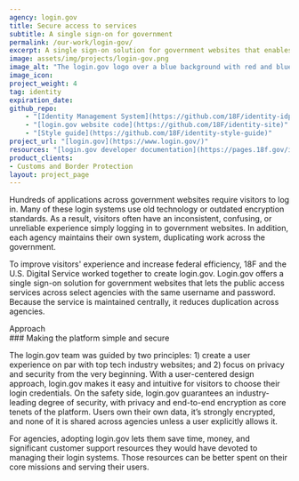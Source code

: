 ```yaml
---
agency: login.gov
title: Secure access to services
subtitle: A single sign-on for government
permalink: /our-work/login-gov/
excerpt: A single sign-on solution for government websites that enables the public to access services across select agencies with the same username and password.
image: assets/img/projects/login-gov.png
image_alt: "The login.gov logo over a blue background with red and blue circlar lines surrounding the logo"
image_icon:
project_weight: 4
tag: identity
expiration_date:
github_repo:
    - "[Identity Management System](https://github.com/18F/identity-idp)"
    - "[login.gov website code](https://github.com/18F/identity-site)"
    - "[Style guide](https://github.com/18F/identity-style-guide)"
project_url: "[login.gov](https://www.login.gov/)"
resources: "[login.gov developer documentation](https://pages.18f.gov/identity-dev-docs/)"
product_clients:
- Customs and Border Protection
layout: project_page
---
```


Hundreds of applications across government websites require visitors to log in. Many of these login systems use old technology or outdated encryption standards. As a result, visitors often have an inconsistent, confusing, or unreliable experience simply logging in to government websites. In addition, each agency maintains their own system, duplicating work across the government.

To improve visitors' experience and increase federal efficiency, 18F and the U.S. Digital Service worked together to create login.gov. Login.gov offers a single sign-on solution for government websites that lets the public access services across select agencies with the same username and password. Because the service is maintained centrally, it reduces duplication across agencies.

<div class="case-study-preheader margin-top-6">Approach</div>
### Making the platform simple and secure

The login.gov team was guided by two principles: 1) create a user experience on par with top tech industry websites; and 2) focus on privacy and security from the very beginning. With a user-centered design approach, login.gov makes it easy and intuitive for visitors to choose their login credentials. On the safety side, login.gov guarantees an industry-leading degree of security, with privacy and end-to-end encryption as core tenets of the platform. Users own their own data, it’s strongly encrypted, and none of it is shared across agencies unless a user explicitly allows it.

For agencies, adopting login.gov lets them save time, money, and significant customer support resources they would have devoted to managing their login systems. Those resources can be better spent on their core missions and serving their users.
